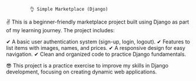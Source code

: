              👌 Simple Marketplace (Django)
✌ This is a beginner-friendly marketplace project built using Django as part of my learning journey. The project includes:

  ✔  A basic user authentication system (sign-up, login, logout).
  ✔  Features to list items with images, names, and prices.
  ✔  A responsive design for easy navigation.
  ✔  Clean and organized code to practice Django fundamentals.

😎 This project is a practice exercise to improve my skills in Django development, focusing on creating dynamic web applications.
